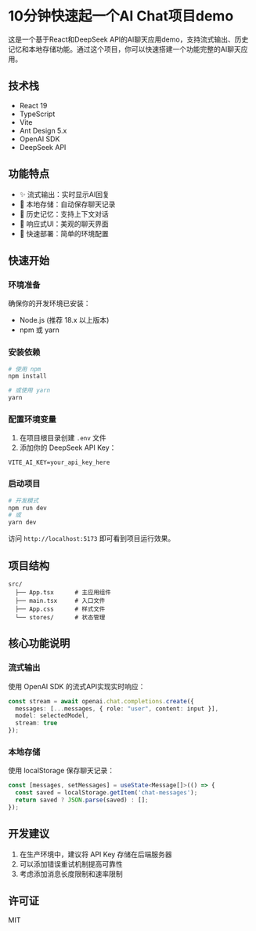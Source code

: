 # 10分钟快速起一个AI Chat项目demo

这是一个基于React和DeepSeek API的AI聊天应用demo，支持流式输出、历史记忆和本地存储功能。通过这个项目，你可以快速搭建一个功能完整的AI聊天应用。

## 技术栈

- React 19
- TypeScript
- Vite
- Ant Design 5.x
- OpenAI SDK
- DeepSeek API

## 功能特点

- ✨ 流式输出：实时显示AI回复
- 💾 本地存储：自动保存聊天记录
- 🔄 历史记忆：支持上下文对话
- 🎨 响应式UI：美观的聊天界面
- 🚀 快速部署：简单的环境配置

## 快速开始

### 环境准备

确保你的开发环境已安装：

- Node.js (推荐 18.x 以上版本)
- npm 或 yarn

### 安装依赖

```bash
# 使用 npm
npm install

# 或使用 yarn
yarn
```

### 配置环境变量

1. 在项目根目录创建 `.env` 文件
2. 添加你的 DeepSeek API Key：

```env
VITE_AI_KEY=your_api_key_here
```

### 启动项目

```bash
# 开发模式
npm run dev
# 或
yarn dev
```

访问 `http://localhost:5173` 即可看到项目运行效果。

## 项目结构

```
src/
  ├── App.tsx      # 主应用组件
  ├── main.tsx     # 入口文件
  ├── App.css      # 样式文件
  └── stores/      # 状态管理
```

## 核心功能说明

### 流式输出

使用 OpenAI SDK 的流式API实现实时响应：

```typescript
const stream = await openai.chat.completions.create({
  messages: [...messages, { role: "user", content: input }],
  model: selectedModel,
  stream: true
});
```

### 本地存储

使用 localStorage 保存聊天记录：

```typescript
const [messages, setMessages] = useState<Message[]>(() => {
  const saved = localStorage.getItem('chat-messages');
  return saved ? JSON.parse(saved) : [];
});
```

## 开发建议

1. 在生产环境中，建议将 API Key 存储在后端服务器
2. 可以添加错误重试机制提高可靠性
3. 考虑添加消息长度限制和速率限制

## 许可证

MIT